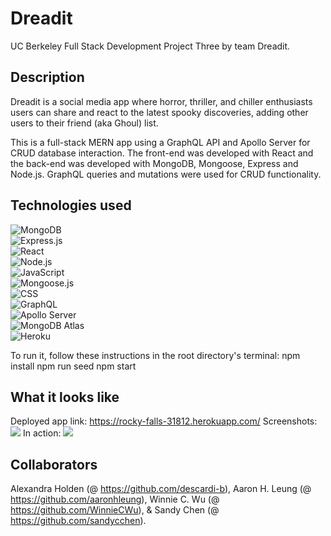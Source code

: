 # Dreadit
UC Berkeley Full Stack Development Project Three by team Dreadit.

## Description
Dreadit is a social media app where horror, thriller, and chiller enthusiasts users can share and react to the latest spooky discoveries, adding other users to their friend (aka Ghoul) list. 

This is a full-stack MERN app using a GraphQL API and Apollo Server for CRUD database interaction. The front-end was developed with React and the back-end was developed with MongoDB, Mongoose, Express and Node.js. GraphQL queries and mutations were used for CRUD functionality.


## Technologies used
![MongoDB](https://img.shields.io/badge/MongoDB-4EA94B?style=for-the-badge&logo=mongodb&logoColor=white)  
![Express.js](https://img.shields.io/badge/Express.js-404D59?style=for-the-badge&logo=express)  
![React](https://img.shields.io/badge/React-20232A?style=for-the-badge&logo=react&logoColor=61DAFB)  
![Node.js](https://img.shields.io/badge/Node.js-43853D?style=for-the-badge&logo=node.js&logoColor=white)  
![JavaScript](https://img.shields.io/badge/JavaScript-323330?style=for-the-badge&logo=javascript&logoColor=F7DF1E)    
![Mongoose.js](https://img.shields.io/badge/Mongoose.js-880000?style=for-the-badge)   
![CSS](https://img.shields.io/badge/CSS3-1572B6?style=for-the-badge&logo=css3&logoColor=white)  
![GraphQL](https://img.shields.io/badge/GraphQL-E4405F?style=for-the-badge&logo=graphql)  
![Apollo Server](https://img.shields.io/badge/Apollo%20Server-8B89CC?style=for-the-badge)   
![MongoDB Atlas](https://img.shields.io/badge/MongoDB%20Atlas-4EA94B?style=for-the-badge&logo=mongodb&logoColor=white)  
![Heroku](https://img.shields.io/badge/Heroku-430098?style=for-the-badge&logo=heroku&logoColor=white)  

To run it, follow these instructions in the root directory's terminal:
    npm install
    npm run seed
    npm start

## What it looks like
Deployed app link: https://rocky-falls-31812.herokuapp.com/
Screenshots: <img src="./img/dreadit-img-1.png"/>
In action: <img src="./img/dreadit-in-action.gif"/>

## Collaborators
Alexandra Holden (@ https://github.com/descardi-b), Aaron H. Leung (@ https://github.com/aaronhleung), Winnie C. Wu (@ https://github.com/WinnieCWu), & Sandy Chen (@ https://github.com/sandycchen).